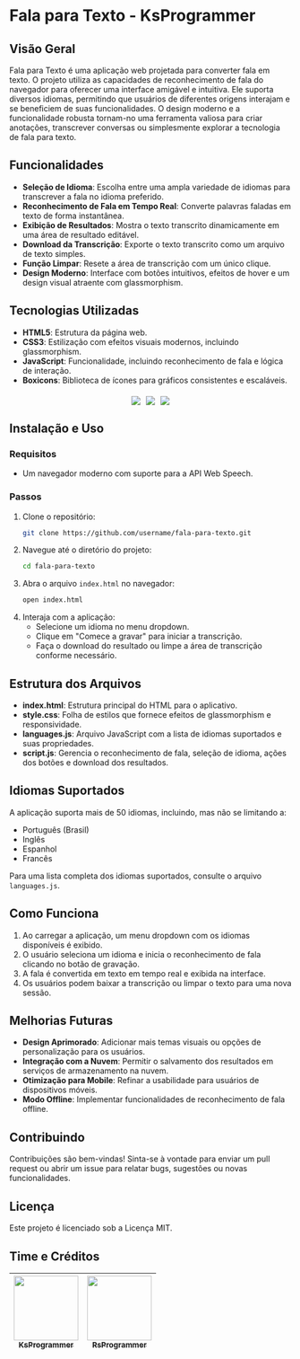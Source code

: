# Fala para Texto - KsProgrammer

## Visão Geral
Fala para Texto é uma aplicação web projetada para converter fala em texto. O projeto utiliza as capacidades de reconhecimento de fala do navegador para oferecer uma interface amigável e intuitiva. Ele suporta diversos idiomas, permitindo que usuários de diferentes origens interajam e se beneficiem de suas funcionalidades. O design moderno e a funcionalidade robusta tornam-no uma ferramenta valiosa para criar anotações, transcrever conversas ou simplesmente explorar a tecnologia de fala para texto.

## Funcionalidades
- **Seleção de Idioma**: Escolha entre uma ampla variedade de idiomas para transcrever a fala no idioma preferido.
- **Reconhecimento de Fala em Tempo Real**: Converte palavras faladas em texto de forma instantânea.
- **Exibição de Resultados**: Mostra o texto transcrito dinamicamente em uma área de resultado editável.
- **Download da Transcrição**: Exporte o texto transcrito como um arquivo de texto simples.
- **Função Limpar**: Resete a área de transcrição com um único clique.
- **Design Moderno**: Interface com botões intuitivos, efeitos de hover e um design visual atraente com glassmorphism.

## Tecnologias Utilizadas
- **HTML5**: Estrutura da página web.
- **CSS3**: Estilização com efeitos visuais modernos, incluindo glassmorphism.
- **JavaScript**: Funcionalidade, incluindo reconhecimento de fala e lógica de interação.
- **Boxicons**: Biblioteca de ícones para gráficos consistentes e escaláveis.

<div style="display: flex; justify-content: center; gap: 10px; margin-top: 20px;">
  <img src="https://img.icons8.com/fluency/48/html-5.png">
  <img src="https://img.icons8.com/color/48/css3.png">
  <img src="https://img.icons8.com/fluency/48/javascript.png">
</div>

## Instalação e Uso
### Requisitos
- Um navegador moderno com suporte para a API Web Speech.

### Passos
1. Clone o repositório:
   ```bash
   git clone https://github.com/username/fala-para-texto.git
   ```
2. Navegue até o diretório do projeto:
   ```bash
   cd fala-para-texto
   ```
3. Abra o arquivo `index.html` no navegador:
   ```bash
   open index.html
   ```
4. Interaja com a aplicação:
   - Selecione um idioma no menu dropdown.
   - Clique em "Comece a gravar" para iniciar a transcrição.
   - Faça o download do resultado ou limpe a área de transcrição conforme necessário.

## Estrutura dos Arquivos
- **index.html**: Estrutura principal do HTML para o aplicativo.
- **style.css**: Folha de estilos que fornece efeitos de glassmorphism e responsividade.
- **languages.js**: Arquivo JavaScript com a lista de idiomas suportados e suas propriedades.
- **script.js**: Gerencia o reconhecimento de fala, seleção de idioma, ações dos botões e download dos resultados.

## Idiomas Suportados
A aplicação suporta mais de 50 idiomas, incluindo, mas não se limitando a:
- Português (Brasil)
- Inglês
- Espanhol
- Francês

Para uma lista completa dos idiomas suportados, consulte o arquivo `languages.js`.

## Como Funciona
1. Ao carregar a aplicação, um menu dropdown com os idiomas disponíveis é exibido.
2. O usuário seleciona um idioma e inicia o reconhecimento de fala clicando no botão de gravação.
3. A fala é convertida em texto em tempo real e exibida na interface.
4. Os usuários podem baixar a transcrição ou limpar o texto para uma nova sessão.

## Melhorias Futuras
- **Design Aprimorado**: Adicionar mais temas visuais ou opções de personalização para os usuários.
- **Integração com a Nuvem**: Permitir o salvamento dos resultados em serviços de armazenamento na nuvem.
- **Otimização para Mobile**: Refinar a usabilidade para usuários de dispositivos móveis.
- **Modo Offline**: Implementar funcionalidades de reconhecimento de fala offline.

## Contribuindo
Contribuições são bem-vindas! Sinta-se à vontade para enviar um pull request ou abrir um issue para relatar bugs, sugestões ou novas funcionalidades.

## Licença
Este projeto é licenciado sob a Licença MIT.

## Time e Créditos
| [<img loading="lazy" src="https://avatars.githubusercontent.com/u/123672196?v=4" width=115><br><sub>KsProgrammer</sub>](https://github.com/ksprogrammerbr) |  [<img loading="lazy" src="https://avatars.githubusercontent.com/u/123096146?v=4" width=115><br><sub>RsProgrammer</sub>](https://github.com/rsprogrammerbr) |
| :---: | :---: |

